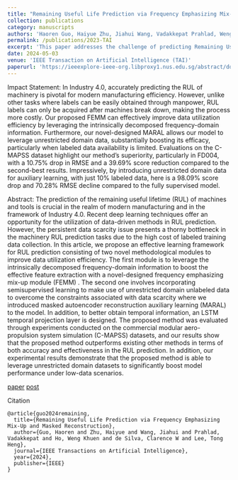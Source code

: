 ```yaml
---
title: "Remaining Useful Life Prediction via Frequency Emphasizing Mix-Up and Masked Reconstruction"
collection: publications
category: manuscripts
authors: 'Haoren Guo, Haiyue Zhu, Jiahui Wang, Vadakkepat Prahlad, Weng Khuen Ho, Clarence W de Silva, Tong Heng Lee'
permalink: /publications/2023-TAI
excerpt: 'This paper addresses the challenge of predicting Remaining Useful Lifetime (RUL) in machinery within Industry 4.0 by proposing a framework that improves data utilization through frequency-domain analysis and semi-supervised learning. The Frequency Emphasizing Mix-Up Module (FEMM) enhances feature extraction, while the Masked Autoencoder Reconstruction Auxiliary Learning (MARAL) utilizes unlabeled data from unrestricted domains. Evaluations on the C-MAPSS dataset show the model outperforms others, achieving significant accuracy improvements, particularly with minimal labeled data. The results demonstrate a notable reduction in RMSE and overall prediction error.'
date: 2024-05-03
venue: 'IEEE Transaction on Artificial Intelligence (TAI)'
paperurl: 'https://ieeexplore-ieee-org.libproxy1.nus.edu.sg/abstract/document/10518144'
---
```

Impact Statement:
In Industry 4.0, accurately predicting the RUL of machinery is pivotal for modern manufacturing efficiency. However, unlike other tasks where labels can be easily obtained through manpower, RUL labels can only be acquired after machines break down, making the process more costly. Our proposed FEMM can effectively improve data utilization efficiency by leveraging the intrinsically decomposed frequency-domain information. Furthermore, our novel-designed MARAL allows our model to leverage unrestricted domain data, substantially boosting its efficacy, particularly when labeled data availability is limited. Evaluations on the C-MAPSS dataset highlight our method’s superiority, particularly in FD004, with a 10.75% drop in RMSE and a 39.69% score reduction compared to the second-best results. Impressively, by introducing unrestricted domain data for auxiliary learning, with just 10% labeled data, here is a 98.09% score drop and 70.28% RMSE decline compared to the fully supervised model.

Abstract:
The prediction of the remaining useful lifetime (RUL) of machines and tools is crucial in the realm of modern manufacturing and in the framework of Industry 4.0. Recent deep learning techniques offer an opportunity for the utilization of data-driven methods in RUL prediction. However, the persistent data scarcity issue presents a thorny bottleneck in the machinery RUL prediction tasks due to the high cost of labeled training data collection. In this article, we propose an effective learning framework for RUL prediction consisting of two novel methodological modules to improve data utilization efficiency. The first module is to leverage the intrinsically decomposed frequency-domain information to boost the effective feature extraction with a novel-designed frequency emphasizing mix-up module (FEMM) . The second one involves incorporating semisupervised learning to make use of unrestricted domain unlabeled data to overcome the constraints associated with data scarcity where we introduced masked autoencoder reconstruction auxiliary learning (MARAL) to the model. In addition, to better obtain temporal information, an LSTM temporal projection layer is designed. The proposed method was evaluated through experiments conducted on the commercial modular aero-propulsion system simulation (C-MAPSS) datasets, and our results show that the proposed method outperforms existing other methods in terms of both accuracy and effectiveness in the RUL prediction. In addition, our experimental results demonstrate that the proposed method is able to leverage unrestricted domain datasets to significantly boost model performance under low-data scenarios.

[paper](https://ieeexplore-ieee-org.libproxy1.nus.edu.sg/abstract/document/10518144)
[post](../files/tai-poster-guohaoren.pdf)

Citation
```
@article{guo2024remaining,
  title={Remaining Useful Life Prediction via Frequency Emphasizing Mix-Up and Masked Reconstruction},
  author={Guo, Haoren and Zhu, Haiyue and Wang, Jiahui and Prahlad, Vadakkepat and Ho, Weng Khuen and de Silva, Clarence W and Lee, Tong Heng},
  journal={IEEE Transactions on Artificial Intelligence},
  year={2024},
  publisher={IEEE}
}
```
